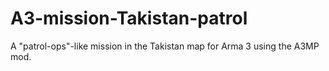 A3-mission-Takistan-patrol
==========================

A "patrol-ops"-like mission in the Takistan map for Arma 3 using the A3MP mod.
